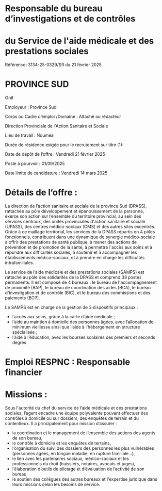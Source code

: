 # Responsable du bureau d’investigations et de contrôles

# du Service de l'aide médicale et des prestations sociales

Référence: 3134-25-0329/SR du 21 février 2025

# PROVINCE SUD

Onif

Employeur : Province Sud

Corps ou Cadre d’emploi /Domaine : Attaché ou rédacteur

Direction Provinciale de l'Action Sanitaire et Sociale

Lieu de travail : Nouméa

Durée de résidence exigée pour le recrutement sur titre (1):

Date de dépôt de l’offre : Vendredi 21 février 2025

Poste à pourvoir : 01/09/2025

Date limite de candidature : Vendredi 14 mars 2025

# Détails de l’offre :

La direction de l’action sanitaire et sociale de la province Sud (DPASS), rattachée au pôle développement et épanouissement de la personne, exerce son action sur l’ensemble du territoire provincial, au sein des services centraux, des unités provinciales d'action sanitaire et sociale (UPASS), des centres médico-sociaux (CMS) et des autres sites excentrés. Grâce à ce maillage territorial, les services de la DPASS répartis en 4 pôles fonctionnels, contribuent dans une dynamique de synergie médico-sociale à offrir des prestations de santé publique, à mener des actions de prévention et de promotion de la santé, à permettre l'accès aux soins et à répondre aux difficultés sociales, à soutenir et à accompagner les établissements médico-sociaux, et à prendre en charge les difficultés intrafamiliales.

Le service de l’aide médicale et des prestations sociales (SAMPS) est rattaché au pôle des solidarités de la DPASS et comprend 38 postes permanents. Il est composé de 4 bureaux : le bureau de l'accompagnement de proximité (BAP), le bureau de coordination des aides (BCA), le bureau d'investigation et de contrôle (BIC), et le bureau des commissions et des paiements (BCP).

Le SAMPS est en charge de la gestion de 3 dispositifs principaux :

- l’accès aux soins, grâce à la carte d’aide médicale ;
- l’aide au maintien à domicile des personnes âgées, avec l’allocation de minimum vieillesse ainsi que l’aide à l’hébergement en structure spécialisée ;
- l’aide à l’éducation, avec les bourses scolaires des premiers et seconds degrés.

# Emploi RESPNC : Responsable financier

# Missions :

Sous l'autorité du chef du service de l’aide médicale et des prestations sociales, l’agent encadre une équipe polyvalente pouvant effectuer des contrôles à domicile ou sur dossiers, des enquêtes de terrain et du contentieux. Il a principalement pour mission d’assurer :

- la coordination et le management de l’ensemble des actions des agents de son bureau,
- le contrôle à domicile et les enquêtes de terrains,
- l’organisation du suivi des dossiers des personnes les plus vulnérables (personnes âgées, en longue maladie, en rupture familiale…),
- le lien avec les partenaires sociaux, médico-sociaux et les professionnels du droit (huissiers, notaires, avocats et juges),
- l’élaboration d’outils de pilotage et d’évaluation de l’activité de son bureau,
- le soutien des collègues des autres bureaux et l'expertise juridique dans leurs missions selon les besoins de service.
